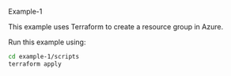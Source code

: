 Example-1

This example uses Terraform to create a resource group in Azure.

Run this example using:

```bash
cd example-1/scripts
terraform apply
```
